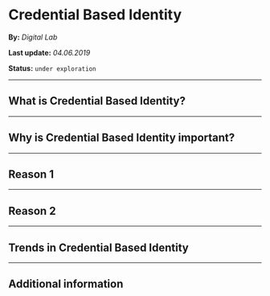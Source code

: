 # Credential Based Identity

**By:** *Digital Lab*

**Last update:** *04.06.2019*

**Status:** `under exploration` 

------

## What is Credential Based Identity?

------

## Why is Credential Based Identity important?

---

## Reason 1

---

## Reason 2

------

## Trends in Credential Based Identity 

------

## Additional information

<section data-background-video="https://s3.amazonaws.com/static.slid.es/site/homepage/v1/homepage-video-editor.mp4,https://s3.amazonaws.com/static.slid.es/site/homepage/v1/homepage-video-editor.webm" data-background-video-loop data-background-video-muted>
</section>

